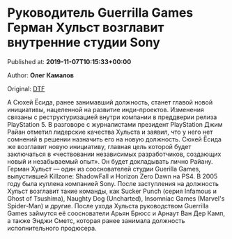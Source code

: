 
# Руководитель Guerrilla Games Герман Хульст возглавит внутренние студии Sony

Published at: **2019-11-07T10:15:33+00:00**

Author: **Олег Камалов**

Original: [DTF](https://dtf.ru/gameindustry/80063-rukovoditel-guerrilla-games-german-hulst-vozglavit-vnutrennie-studii-sony)

А Сюхей Ёсида, ранее занимавший должность, станет главой новой инициативы, нацеленной на развитие инди-проектов.
Изменения связаны с реструктуризацией внутри компании в преддверии релиза PlayStation 5.
В разговоре с журналистами президент PlayStation Джим Райан отметил лидерские качества Хульста и заявил, что у него нет сомнений в решении назначить его на новую должность.
Сюхей Ёсида же возглавит новую инициативу, главная цель которой будет заключаться в «чествовании независимых разработчиков, создающих новый и незабываемый опыт». Он будет докладывать лично Райану.
Герман Хульст — один из сооснователей студии Guerilla Games, выпустившей Killzone: ShadowFall и Horizon Zero Dawn на PS4. В 2005 году была куплена компанией Sony.
После заступления на должность Хульст возглавит такие команды, как Sucker Punch (серия Infamous и Ghost of Tsushima), Naughty Dog (Uncharted), Insomniac Games (Marvel's Spider-Man) и другие.
После ухода Хульста руководством Guerrilla Games займутся её сооснователи Арьян Брюсс и Арнаут Ван Дер Камп, а также Энджи Сметс, которая ранее занимала должность исполнительного продюсера.

